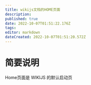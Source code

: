 ```yaml
---
title: wikijs文档的HOME页面
description: 
published: true
date: 2022-10-07T01:51:22.176Z
tags: 
editor: markdown
dateCreated: 2022-10-07T01:51:20.572Z
---
```


# 简要说明

Home页面是 WIKIJS 的默认启动页



